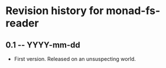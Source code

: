# Revision history for monad-fs-reader

## 0.1 -- YYYY-mm-dd

* First version. Released on an unsuspecting world.
